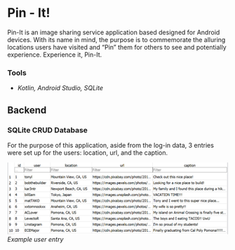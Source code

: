 # Pin - It!

Pin-It is an image sharing service application based designed for Android devices. With its name in mind, the purpose is to commemorate the alluring locations users have visited and “Pin” them for others to see and potentially experience. Experience it, Pin-It.

### Tools
- *Kotlin, Android Studio, SQLite*

## Backend
### SQLite CRUD Database

For the purpose of this application, aside from the log-in data, 3 entries were set up for the users: location, url, and the caption. 



![Example user entry](/images/posts.png)
*Example user entry*


